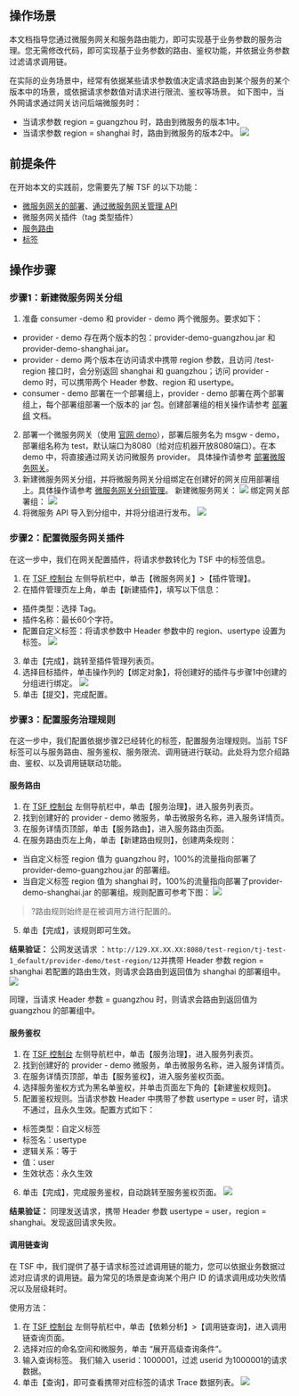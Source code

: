 ## 操作场景
本文档指导您通过微服务网关和服务路由能力，即可实现基于业务参数的服务治理。您无需修改代码，即可实现基于业务参数的路由、鉴权功能，并依据业务参数过滤请求调用链。

在实际的业务场景中，经常有依据某些请求参数值决定请求路由到某个服务的某个版本中的场景，或依据请求参数值对请求进行限流、鉴权等场景。
如下图中，当外网请求通过网关访问后端微服务时：
- 当请求参数 region = guangzhou 时，路由到微服务的版本1中。
- 当请求参数 region = shanghai 时，路由到微服务的版本2中。
![](https://main.qcloudimg.com/raw/2d5e46b82d923df94ec62a2decea9c25.png)


## 前提条件
在开始本文的实践前，您需要先了解 TSF 的以下功能：
- [微服务网关的部署](https://cloud.tencent.com/document/product/649/40200)、[通过微服务网关管理 API](https://cloud.tencent.com/document/product/649/40198)
- 微服务网关插件（tag 类型插件）
- [服务路由](https://cloud.tencent.com/document/product/649/18860)
- [标签](https://cloud.tencent.com/document/product/649/34136)



## 操作步骤
### 步骤1：新建微服务网关分组
1. 准备 consumer -demo 和 provider - demo 两个微服务。要求如下：
 - provider - demo 存在两个版本的包：provider-demo-guangzhou.jar 和 provider-demo-shanghai.jar。
 - provider - demo 两个版本在访问请求中携带 region 参数，且访问 /test-region 接口时，会分别返回 shanghai 和 guangzhou；访问 provider - demo 时，可以携带两个 Header 参数、region 和 usertype。
 - consumer - demo 部署在一个部署组上，provider - demo 部署在两个部署组上，每个部署组部署一个版本的 jar 包。创建部署组的相关操作请参考 [部署组](https://cloud.tencent.com/document/product/649/16932) 文档。
2. 部署一个微服务网关（使用 [官网 demo](https://alon-deployment-gz-1257356411.cos.ap-guangzhou.myqcloud.com/tsf-demo-simple-1.16.0.zip?_ga=1.242460866.1327193822.1555260342)），部署后服务名为 msgw - demo，部署组名称为 test，默认端口为8080（给对应机器开放8080端口）。在本 demo 中，将直接通过网关访问微服务 provider。
具体操作请参考 [部署微服务网关](https://cloud.tencent.com/document/product/649/40200)。
3. 新建微服务网关分组，并将微服务网关分组绑定在创建好的网关应用部署组上。具体操作请参考 [微服务网关分组管理](https://cloud.tencent.com/document/product/649/40198)。
新建微服务网关：
  ![](https://main.qcloudimg.com/raw/a468c9ad77793f59dbdd40028d008720.png)
绑定网关部署组：
  ![](https://main.qcloudimg.com/raw/b65d1a74c37754856446eb2ece864112.png)
4. 将微服务 API 导入到分组中，并将分组进行发布。
  ![](https://main.qcloudimg.com/raw/b443bbdfbc3ac80d681b92676c331a5c.png)


### 步骤2：配置微服务网关插件
在这一步中，我们在网关配置插件，将请求参数转化为 TSF 中的标签信息。

1. 在 [TSF 控制台](https://console.cloud.tencent.com/tsf) 左侧导航栏中，单击【微服务网关】>【插件管理】。
2. 在插件管理页左上角，单击【新建插件】，填写以下信息：
 - 插件类型：选择 Tag。
 - 插件名称：最长60个字符。
 - 配置自定义标签：将请求参数中 Header 参数中的 region、usertype 设置为标签。
  ![](https://main.qcloudimg.com/raw/efd1ef0237354bf760e1cb3e2e3ea59f.png)
3. 单击【完成】，跳转至插件管理列表页。
4. 选择目标插件，单击操作列的【绑定对象】，将创建好的插件与步骤1中创建的分组进行绑定。
  ![](https://main.qcloudimg.com/raw/341513f05ed09497471251a59ad81bbf.png)
5. 单击【提交】，完成配置。



### 步骤3：配置服务治理规则

在这一步中，我们配置依据步骤2已经转化的标签，配置服务治理规则。当前 TSF 标签可以与服务路由、服务鉴权、服务限流、调用链进行联动。此处将为您介绍路由、鉴权、以及调用链联动功能。

#### 服务路由
1. 在 [TSF 控制台](https://console.cloud.tencent.com/tsf) 左侧导航栏中，单击【服务治理】，进入服务列表页。
2. 找到创建好的 provider - demo 微服务，单击微服务名称，进入服务详情页。
3. 在服务详情页顶部，单击【服务路由】，进入服务路由页面。
4. 在服务路由页左上角，单击【新建路由规则】，创建两条规则：
 - 当自定义标签 region 值为 guangzhou 时，100%的流量指向部署了 provider-demo-guangzhou.jar 的部署组。
 - 当自定义标签 region 值为 shanghai 时，100%的流量指向部署了provider-demo-shanghai.jar 的部署组。规则配置可参考下图：
  ![](https://main.qcloudimg.com/raw/96b4c14e076b79f46b6b6f1ba529bb02.png)
>?路由规则始终是在被调用方进行配置的。
5. 单击【完成】，该规则即可生效。

**结果验证：**
公网发送请求 ：`http://129.XX.XX.XX:8080/test-region/tj-test-1_default/provider-demo/test-region/12`并携带 Header 参数 region = shanghai
若配置的路由生效，则请求会路由到返回值为 shanghai 的部署组中。
![](https://main.qcloudimg.com/raw/91f295bd7d919cf5744ca5646ff72d45.png)

同理，当请求 Header 参数 = guangzhou 时，则请求会路由到返回值为 guangzhou 的部署组中。



#### 服务鉴权
1. 在 [TSF 控制台](https://console.cloud.tencent.com/tsf) 左侧导航栏中，单击【服务治理】，进入服务列表页。
2. 找到创建好的 provider - demo 微服务，单击微服务名称，进入服务详情页。
3. 在服务详情页顶部，单击【服务鉴权】，进入服务鉴权页面。
4. 选择服务鉴权方式为黑名单鉴权，并单击页面左下角的【新建鉴权规则】。
5. 配置鉴权规则。当请求参数 Header 中携带了参数 usertype = user 时，请求不通过，且永久生效。配置方式如下：
 - 标签类型：自定义标签
 - 标签名：usertype
 - 逻辑关系：等于
 - 值：user
 - 生效状态：永久生效
6. 单击【完成】，完成服务鉴权，自动跳转至服务鉴权页面。
  ![](https://main.qcloudimg.com/raw/10f32baae920b779a77017d5b53c4a05.png)

**结果验证：**
同理发送请求，携带 Header 参数 usertype = user，region = shanghai。发现返回请求失败。



#### 调用链查询
在 TSF 中，我们提供了基于请求标签过滤调用链的能力，您可以依据业务数据过滤对应请求的调用链。最为常见的场景是查询某个用户 ID 的请求调用成功失败情况以及层级耗时。

使用方法：
1. 在 [TSF 控制台](https://console.cloud.tencent.com/tsf) 左侧导航栏中，单击【依赖分析】>【调用链查询】，进入调用链查询页面。
2. 选择对应的命名空间和微服务，单击 “展开高级查询条件”。
3. 输入查询标签。
我们输入 userid：1000001，过滤 userid 为1000001的请求数据。
4. 单击【查询】，即可查看携带对应标签的请求 Trace 数据列表。
![](https://main.qcloudimg.com/raw/d1ed521520b21b2a1d27b84ee54e6539.png)
